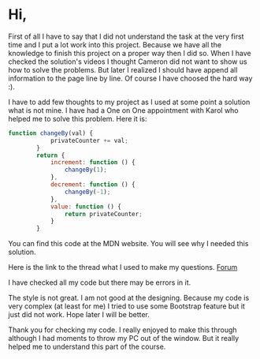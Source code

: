 # Hi,

First of all I have to say that I did not understand the task at the very first time and I put a lot work into this project.
Because we have all the knowledge to finish this project on a proper way then I did so.
When I have checked the solution's videos I thought Cameron did not want to show us how to solve the problems.
But later I realized I should have append all information to the page line by line.
Of course I have choosed the hard way :).

I have to add few thoughts to my project as I used at some point a solution what is not mine.
I have had a One on One appointment with Karol who helped me to solve this problem.
Here it is:

```javascript
function changeBy(val) {
			privateCounter += val;
		}
		return {
			increment: function () {
				changeBy(1);
			},
			decrement: function () {
				changeBy(-1);
			},
			value: function () {
				return privateCounter;
			}
		}
```
   
You can find this code at the MDN website.
You will see why I needed this solution.

Here is the link to the thread what I used to make my questions.
[Forum](https://discussions.udacity.com/t/biography-quiz-two-placeholder-in-one-line/248996)

I have checked all my code but there may be errors in it.

The style is not great. I am not good at the designing.
Because my code is very complex (at least for me) I tried to use some Bootstrap feature but it just did not work.
Hope later I will be better.

Thank you for checking my code.
I really enjoyed to make this through although I had moments to throw my PC out of the window.
But it really helped me to understand this part of the course.
    
    
